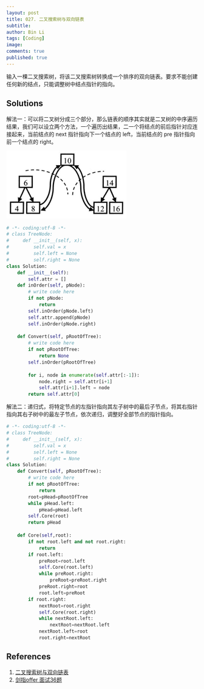 ```yaml
---
layout: post
title: 027. 二叉搜索树与双向链表
subtitle:
author: Bin Li
tags: [Coding]
image: 
comments: true
published: true
---
```

输入一棵二叉搜索树，将该二叉搜索树转换成一个排序的双向链表。要求不能创建任何新的结点，只能调整树中结点指针的指向。

## Solutions
解法一：可以将二叉树分成三个部分，那么链表的顺序其实就是二叉树的中序遍历结果，我们可以设立两个方法，一个遍历出结果，二一个将结点的前后指针对应连接起来，当前结点的 next 指针指向下一个结点的 left，当前结点的 pre 指针指向前一个结点的 right。

![](/img/media/15541845233244.jpg)

```python
# -*- coding:utf-8 -*-
# class TreeNode:
#     def __init__(self, x):
#         self.val = x
#         self.left = None
#         self.right = None
class Solution:
    def __init__(self):
        self.attr = []
    def inOrder(self, pNode):
        # write code here
        if not pNode:
            return
        self.inOrder(pNode.left)
        self.attr.append(pNode)
        self.inOrder(pNode.right)
        
    def Convert(self, pRootOfTree):
        # write code here
        if not pRootOfTree:
            return None
        self.inOrder(pRootOfTree)
        
        for i, node in enumerate(self.attr[:-1]):
            node.right = self.attr[i+1]
            self.attr[i+1].left = node
        return self.attr[0]
```

解法二：递归式，将特定节点的左指针指向其左子树中的最后子节点，将其右指针指向其右子树中的最左子节点，依次递归，调整好全部节点的指针指向。


```python
# -*- coding:utf-8 -*-
# class TreeNode:
#     def __init__(self, x):
#         self.val = x
#         self.left = None
#         self.right = None
class Solution:
    def Convert(self, pRootOfTree):
        # write code here
        if not pRootOfTree:
            return
        root=pHead=pRootOfTree
        while pHead.left:
            pHead=pHead.left
        self.Core(root)
        return pHead
    
    def Core(self,root):
        if not root.left and not root.right:
            return
        if root.left:
            preRoot=root.left
            self.Core(root.left)
            while preRoot.right:
                preRoot=preRoot.right
            preRoot.right=root
            root.left=preRoot
        if root.right:
            nextRoot=root.right
            self.Core(root.right)
            while nextRoot.left:
                nextRoot=nextRoot.left
            nextRoot.left=root
            root.right=nextRoot
```

## References
1. [二叉搜索树与双向链表](https://www.nowcoder.com/practice/947f6eb80d944a84850b0538bf0ec3a5?tpId=13&tqId=11179&rp=1&ru=%2Fta%2Fcoding-interviews&qru=%2Fta%2Fcoding-interviews%2Fquestion-ranking&tPage=2)
2. [剑指offer 面试36题](https://www.cnblogs.com/yanmk/p/9220765.html)